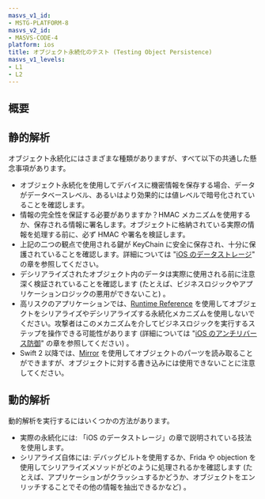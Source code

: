 ```yaml
---
masvs_v1_id:
- MSTG-PLATFORM-8
masvs_v2_id:
- MASVS-CODE-4
platform: ios
title: オブジェクト永続化のテスト (Testing Object Persistence)
masvs_v1_levels:
- L1
- L2
---
```


## 概要

## 静的解析

オブジェクト永続化にはさまざまな種類がありますが、すべて以下の共通した懸念事項があります。

- オブジェクト永続化を使用してデバイスに機密情報を保存する場合、データがデータベースレベル、あるいはより効果的には値レベルで暗号化されていることを確認します。
- 情報の完全性を保証する必要がありますか？HMAC メカニズムを使用するか、保存される情報に署名します。オブジェクトに格納されている実際の情報を処理する前に、必ず HMAC や署名を検証します。
- 上記の二つの観点で使用される鍵が KeyChain に安全に保存され、十分に保護されていることを確認します。詳細については "[iOS のデータストレージ](../../../Document/0x06d-Testing-Data-Storage.md)" の章を参照してください。
- デシリアライズされたオブジェクト内のデータは実際に使用される前に注意深く検証されていることを確認します (たとえば、ビジネスロジックやアプリケーションロジックの悪用ができないこと) 。
- 高リスクのアプリケーションでは、[Runtime Reference](https://developer.apple.com/library/archive/#documentation/Cocoa/Reference/ObjCRuntimeRef/Reference/reference.html "Objective-C Runtime Reference") を使用してオブジェクトをシリアライズやデシリアライズする永続化メカニズムを使用しないでください。攻撃者はこのメカニズムを介してビジネスロジックを実行するステップを操作できる可能性があります (詳細については "[iOS のアンチリバース防御](../../../Document/0x06j-Testing-Resiliency-Against-Reverse-Engineering.md)" の章を参照してください) 。
- Swift 2 以降では、[Mirror](https://developer.apple.com/documentation/swift/mirror "Mirror") を使用してオブジェクトのパーツを読み取ることができますが、オブジェクトに対する書き込みには使用できないことに注意してください。

## 動的解析

動的解析を実行するにはいくつかの方法があります。

- 実際の永続化には: 「iOS のデータストレージ」の章で説明されている技法を使用します。
- シリアライズ自体には: デバッグビルトを使用するか、Frida や objection を使用してシリアライズメソッドがどのように処理されるかを確認します (たとえば、アプリケーションがクラッシュするかどうか、オブジェクトをエンリッチすることでその他の情報を抽出できるかなど) 。

